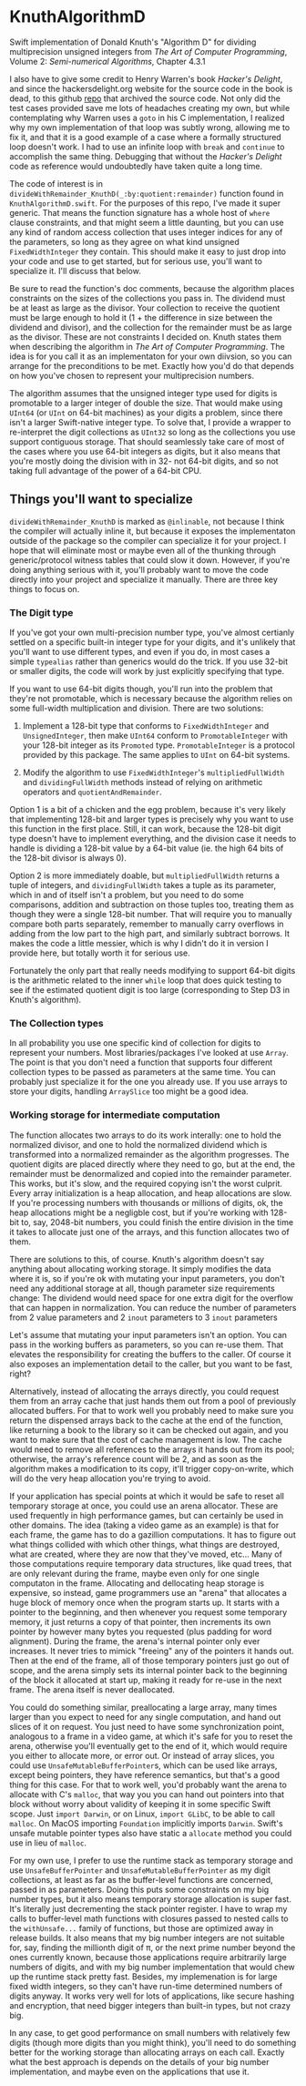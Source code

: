 # KnuthAlgorithmD

Swift implementation of Donald Knuth's "Algorithm D" for dividing multiprecision unsigned integers from *The Art of Computer Programming*, Volume 2: *Semi-numerical Algorithms*, Chapter 4.3.1

I also have to give some credit to Henry Warren's book *Hacker's Delight*, and since the hackersdelight.org website for the source code in the book is dead, to this github [repo](https://github.com/hcs0/Hackers-Delight) that archived the source code.  Not only did the test cases provided save me lots of headaches creating my own, but while contemplating why Warren uses a `goto` in his C implementation, I realized why my own implementation of that loop was subtly wrong, allowing me to fix it, and that it is a good example of a case where a formally structured loop doesn't work. I had to use an infinite loop with `break` and `continue` to accomplish the same thing.  Debugging that without the *Hacker's Delight* code as reference would undoubtedly have taken quite a long time.

The code of interest is in  `divideWithRemainder_KnuthD(_:by:quotient:remainder)` function found in `KnuthAlgorithmD.swift`.  For the purposes of this repo, I've made it super generic.   That means the function signature has a whole host of `where` clause constraints, and that might seem a little daunting, but you can use any kind of random access collection that uses integer indices for any of the parameters, so long as they agree on what kind unsigned `FixedWidthInteger` they contain.  This should make it easy to just drop into your code and use to get started, but for serious use, you'll want to specialize it.  I'll discuss that below. 

Be sure to read the function's doc comments, because the algorithm places constraints on the sizes of the collections you pass in.  The dividend must be at least as large as the divisor.  Your collection to receive the quotient must be large enough to hold it (1 + the difference in size between the dividend and divisor), and the collection for the remainder must be as large as the divisor.  These are not constraints I decided on.  Knuth states them when describing the algorithm in *The Art of Computer Programming*.  The idea is for you call it as an implementaton for your own diivsion, so you can arrange for the preconditions to be met.  Exactly how you'd do that depends on how you've chosen to represent your multiprecision numbers.

The algorithm assumes that the unsigned integer type used for digits is promotable to a larger integer of double the size.  That would make using `UInt64` (or `UInt` on 64-bit machines) as your digits a problem, since there isn't a larger Swift-native integer type.  To solve that, I provide a wrapper to re-interpret the digit collections as `UInt32` so long as the collections you use support contiguous storage.  That should seamlessly take care of most of the cases where you use 64-bit integers as digits, but it also means that you're mostly doing the division with in 32- not 64-bit digits, and so not taking full advantage of the power of a 64-bit CPU.

## Things you'll want to specialize

`divideWithRemainder_KnuthD` is marked as `@inlinable`,  not because I think the compiler will actually inline it, but because it exposes the implementaton outside of the package so the compiler can specialize it for your project.  I hope that will eliminate most or maybe even all of the thunking through generic/protocol witness tables that could slow it down.  However, if you're doing anything serious with it, you'll probably want to move the code directly into your project and specialize it manually.  There are three key things to focus on.

### The Digit type

If you've got your own multi-precision number type, you've almost certianly settled on a specific built-in integer type for your digits, and it's unlikely that you'll want to use different types, and even if you do, in most cases a simple `typealias` rather than generics would do the trick.  If you use 32-bit or smaller digits, the code will work by just explicitly specifying that type.  

If you want to use 64-bit digits though, you'll run into the problem that they're not promotable, which is necessary because the algorithm relies on some full-width multiplication and division.   There are two solutions:

1) Implement a 128-bit type that conforms to `FixedWidthInteger` and `UnsignedInteger`, then make `UInt64` conform to `PromotableInteger` with your 128-bit integer as its `Promoted` type.  `PromotableInteger` is a protocol provided by this package.  The same applies to `UInt` on 64-bit systems.

2) Modify the algorithm to use `FixedWidthInteger`'s  `multipliedFullWidth` and `dividingFullWidth` methods instead of relying on arithmetic operators and `quotientAndRemainder`.

Option 1 is a bit of a chicken and the egg problem, because it's very likely that implementing 128-bit and larger types is precisely why you want to use this function in the first place. Still, it can work, because the 128-bit digit type doesn't have to implement everything, and the division case it needs to handle is dividing a 128-bit value by a 64-bit value (ie. the high 64 bits of the 128-bit divisor is always 0). 

Option 2 is more immediately doable, but `multipliedFullWidth` returns a tuple of integers, and `dividingFullWidth` takes a tuple as its parameter, which in and of itself isn't a problem, but you need to do some comparisons,  addition and subtraction on those tuples too, treating them as though they were a single 128-bit number.  That will require you to manually compare both parts separately, remember to manually carry overflows in adding from the low part to the high part, and similarly subtract borrows.  It makes the code a little messier, which is why I didn't do it in version I provide here, but totally worth it for serious use.  

Fortunately the only part that really needs modifying to support 64-bit digits is the arithmetic related to the inner `while` loop that does quick testing to see if the estimated quotient digit is too large (corresponding to Step D3 in Knuth's algorithm).

### The Collection types

In all probability you use one specific kind of collection for digits to represent your numbers.  Most libraries/packages I've looked at use `Array`.  The point is that you don't need a function that supports four different collection types to be passed as parameters at the same time.  You can probably just specialize it for the one you already use.  If you use arrays to store your digits, handling `ArraySlice` too might be a good idea.

### Working storage for intermediate computation

The function allocates two arrays to do its work interally: one to hold the normalized divisor, and one to hold the normalized dividend which is transformed into a normalized remainder as the algorithm progresses.  The quotient digits are placed directly where they need to go, but at the end, the remainder must be denormalized and copied into the remainder parameter.  This works, but it's slow, and the required copying isn't the worst culprit.  Every array initialization is a heap allocation, and heap allocations are slow.   If you're processing numbers with thousands or millions of digits, ok, the heap allocations might be a negligble cost, but if you're working with 128-bit to, say, 2048-bit numbers, you could finish the entire division in the time it takes to allocate just one of the arrays, and this function allocates two of them.

There are solutions to this, of course.  Knuth's algorithm doesn't say anything about allocating working storage.  It simply modifies the data where it is, so if you're ok with mutating your input parameters, you don't need any additional storage at all, though parameter size requirements change: The dividend would need space for one extra digit for the overflow that can happen in normalization.  You can reduce the number of parameters from 2 value parameters and 2 `inout` parameters to 3 `inout` parameters

Let's assume that mutating your input parameters isn't an option.  You can pass in the working buffers as parameters, so you can re-use them.  That elevates the responsibility for creating the buffers to the caller.  Of course it also exposes an implementation detail to the caller, but you want to be fast, right?

Alternatively, instead of allocating the arrays directly, you could request them from an array cache that just hands them out from a pool of previously allocated buffers.  For that to work well you probably need to make sure you return the dispensed arrays back to the cache at the end of the function, like returning a book to the library so it can be checked out again, and you want to make sure that the cost of cache management is low.  The cache would need to remove all references to the arrays it hands out from its pool; otherwise, the array's reference count will be 2, and as soon as the algorithm makes a modification to its copy, it'll trigger copy-on-write, which will do the very heap allocation you're trying to avoid.

If your application has special points at which it would be safe to reset all temporary storage at once, you could use an arena allocator.  These are used frequently in high performance games, but can certainly be used in other domains.  The idea (taking a video game as an example) is that for each frame, the game has to do a gazillion computations.  It has to figure out what things collided with which other things, what things are destroyed, what are created, where they are now that they've moved, etc...  Many of those computations require temporary data structures, like quad trees, that are only relevant during the frame, maybe even only for one single computaton in the frame.  Allocating and dellocating heap storage is expensive, so instead, game programmers use an "arena" that allocates a huge block of memory once when the program starts up.  It starts with a pointer to the beginning, and then whenever you request some temporary memory, it just returns a copy of that pointer, then increments its own pointer by however many bytes you requested (plus padding for word alignment).   During the frame, the arena's internal pointer only ever increases.  It never tries to mimick "freeing" any of the pointers it hands out.   Then at the end of the frame, all of those temporary pointers just go out of scope, and the arena simply sets its internal pointer back to the beginning of the block it allocated at start up, making it ready for re-use in the next frame.  The arena itself is never deallocated.

You could do something similar, preallocating a large array, many times larger than you expect to need for any single computation, and hand out slices of it on request.  You just need to have some synchronization point, analogous to a frame in a video game, at which it's safe for you to reset the arena, otherwise you'll eventually get to the end of it, which would require you either to allocate more, or error out.  Or instead of array slices, you could use `UnsafeMutableBufferPointer`s, which can be used like arrays, except being pointers, they have reference semantics, but that's a good thing for this case.  For that to work well, you'd probably want the arena to allocate with C's `malloc`, that way you you can hand out pointers into that block without worry about validity of keeping it in some specific Swift scope.  Just `import Darwin`, or on Linux, `import GLibC`, to be able to call `malloc`.  On MacOS importing `Foundation` implicitly imports `Darwin`.  Swift's unsafe mutable pointer types also have static a `allocate` method you could use in lieu of `malloc`.

For my own use, I prefer to use the runtime stack as temporary storage and use `UnsafeBufferPointer` and `UnsafeMutableBufferPointer` as my digit collections, at least as far as the buffer-level functions are concerned, passed in as parameters.  Doing this puts some constraints on my big number types, but it also means temporary storage allocation is super fast.  It's literally just decrementing the stack pointer register. I have to wrap my calls to buffer-level math functions with closures passed to nested calls to the `withUnsafe...` family of functions, but those are optimized away in release builds.  It also means that my big number integers are not suitable for, say, finding the millionth digit of π, or the next prime number beyond the ones currently known, because those applications require arbitrarily large numbers of digits, and with my big number implementation that would chew up the runtime stack pretty fast.  Besides, my implemenation is for large fixed width integers, so they can't have run-time determined numbers of digits anyway.  It works very well for lots of applications, like secure hashing and encryption, that need bigger integers than built-in types, but not crazy big.

In any case, to get good performance on small numbers with relatively few digits (though more digits than you might think), you'll need to do something better for the working storage than allocating arrays on each call.  Exactly what the best approach is depends on the details of your big number implementation, and maybe even on the applications that use it.
